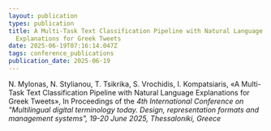 ```yaml
---
layout: publication
types: publication
title: A Multi-Task Text Classification Pipeline with Natural Language
  Explanations for Greek Tweets
date: 2025-06-19T07:16:14.047Z
tags: conference_publications
publication_date: 2025-06-19
---
```

<!--StartFragment-->

N. Mylonas, N. Stylianou, T. Tsikrika, S. Vrochidis, I. Kompatsiaris, «A Multi-Task Text Classification Pipeline with Natural Language Explanations for Greek Tweets», In Proceedings of the *4th International Conference on "Multilingual digital terminology today. Design, representation formats and management systems", 19-20 June 2025, Thessaloniki, Greece*

<!--EndFragment-->